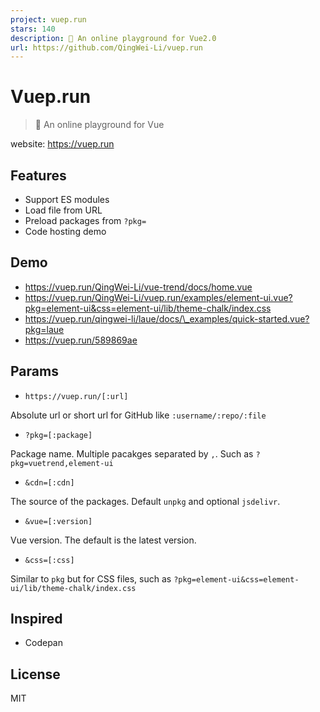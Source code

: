 ```yaml
---
project: vuep.run
stars: 140
description: 🏃 An online playground for Vue2.0
url: https://github.com/QingWei-Li/vuep.run
---
```


Vuep.run
========

> 🏃 An online playground for Vue

website: https://vuep.run

Features
--------

-   Support ES modules
-   Load file from URL
-   Preload packages from `?pkg=`
-   Code hosting demo

Demo
----

-   https://vuep.run/QingWei-Li/vue-trend/docs/home.vue
-   https://vuep.run/QingWei-Li/vuep.run/examples/element-ui.vue?pkg=element-ui&css=element-ui/lib/theme-chalk/index.css
-   https://vuep.run/qingwei-li/laue/docs/\_examples/quick-started.vue?pkg=laue
-   https://vuep.run/589869ae

Params
------

-   `https://vuep.run/[:url]`

Absolute url or short url for GitHub like `:username/:repo/:file`

-   `?pkg=[:package]`

Package name. Multiple pacakges separated by `,`. Such as `?pkg=vuetrend,element-ui`

-   `&cdn=[:cdn]`

The source of the packages. Default `unpkg` and optional `jsdelivr`.

-   `&vue=[:version]`

Vue version. The default is the latest version.

-   `&css=[:css]`

Similar to `pkg` but for CSS files, such as `?pkg=element-ui&css=element-ui/lib/theme-chalk/index.css`

Inspired
--------

-   Codepan

License
-------

MIT
